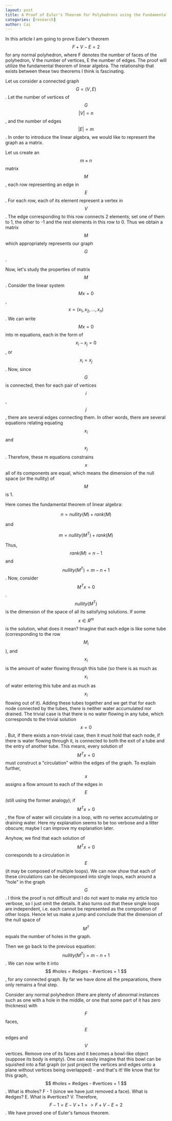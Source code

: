 ```yaml
---
layout: post
title: A Proof of Euler's Theorem for Polyhedrons using the Fundamental Theorem of Linear Algebra
categories: [research]
author: Cai
---
```


In this article I am going to prove Euler's theorem $$ F+V-E=2 $$
for any normal polyhedron, where F denotes the number of faces
of the polyhedron, V the number of vertices, E the number of
edges. The proof will utilize the fundamental theorem of linear
algebra. The relationship that exists between these two theorems
I think is fascinating.

Let us consider a connected graph $$ G=(V,E) $$. Let the number of vertices of
$$G$$ $$ |V|=n $$, and the number of edges $$ |E|=m $$. In order to introduce
the linear algebra, we would like to represent the graph as a matrix.

Let us create an $$ m\times n $$ matrix $$ M $$,
each row representing an edge in $$ E $$. For each row, each of its element
represent a vertex in $$ V $$. The edge corresponding to this row connects
2 elements; set one of them to 1, the other to -1 and the rest elements in this row
to 0. Thus we obtain a matrix $$ M $$ which appropriately represents our graph
$$G$$.

Now, let's study the properties of matrix $$ M $$. Consider the linear system
$$ M x = 0$$, $$ x = (x_1, x_2, ..., x_n) $$. We can write $$ Mx = 0 $$ into m equations, each in the form of $$ x_i - x_j = 0 $$, or $$ x_i = x_j $$. Now, since $$G $$ is
connected, then for each pair of vertices $$i $$, $$ j $$, there are several edges
connecting them. In other words, there are several equations relating equating $$ x_i $$
and $$x_j $$. Therefore, these m equations constrains $$ x $$ all of its components are equal, which means the dimension of the null space (or the nullity) of $$ M $$ is 1.

Here comes the fundamental theorem of linear algebra:

$$
n = nullity(M) + rank(M)
$$

and

$$
m = nullity(M^T) + rank(M)
$$

Thus, $$ rank(M) = n - 1 $$ and $$ nullity(M^T) = m-n+1 $$. Now, consider $$ M^T x = 0 $$. $$ nullity(M^T) $$ is the dimension of the space of all its satisfying solutions. If some $$ x \in R^m $$ is the solution, what does it mean? Imagine that each edge is like some tube (corresponding to the row $$ M_i $$), and $$ x_i $$ is the amount of water flowing
through this tube (so there is as much as $$ x_i $$ of water entering this tube and as much as $$ x_i $$ flowing out of it). Adding these tubes together and we get that for each node connected by the tubes, there is neither water accumulated nor drained. The trivial case is that there is no water flowing in any tube, which corresponds to the trivial solution $$ x = 0 $$. But, if there exists a non-trivial case, then it must hold that each node, if there is water flowing through it, is connected to both the exit of a tube and the entry of another tube. This means, every solution of $$ M^T x = 0 $$ must construct a "circulation" within the edges of the graph. To explain further, $$ x $$ assigns a flow amount to each of the edges in $$ E $$ (still using the former analogy); if $$ M^T x = 0 $$, the flow of water will circulate in a loop, with no vertex accumulating or draining water. Here my explanation seems to be too verbose and a litter obscure; maybe I can improve my explanation later.

Anyhow, we find that each solution of $$ M^T x = 0 $$ corresponds to a circulation in $$ E $$ (it may be composed of multiple loops). We can now show that each of these circulations can be decomposed into single loops, each around a "hole" in the graph $$ G $$. I think the proof is not difficult and I do not want to make my article too verbose, so I just omit the details. It also turns out that these single loops are independent, i.e. each cannot be represented as the composition of other loops. Hence let us make a jump and conclude that the dimension of the null space of $$ M^T $$ equals the number of holes in the graph.

Then we go back to the previous equation: $$ nullity(M^T) = m-n+1 $$. We can now write it into $$ #holes = #edges - #vertices + 1 $$, for any connected graph. By far we have done all the preparations, there only remains a final step.

Consider any normal polyhedron (there are plenty of abnormal instances such as one with a hole in the middle, or one that some part of it has zero thickness) with $$ F $$ faces, $$ E $$ edges and $$ V $$ vertices. Remove one of its faces and it becomes a bowl-like object (suppose its body is empty). One can easily imagine that this bowl can be squished into a flat graph (or just project the vertices and edges onto a plane without vertices being overlapped) - and that's it! We know that for this graph, $$ #holes = #edges - #vertices + 1 $$. What is #holes? F - 1 (since we have just removed a face). What is #edges? E. What is #vertices? V.
Therefore, $$ F-1 = E-V+1 => F+V-E=2 $$. We have proved one of Euler's famous theorem.
